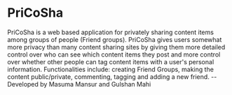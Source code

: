 # PriCoSha
PriCoSha is a web based application for privately sharing content items among groups of people (Friend groups). PriCoSha gives users somewhat more privacy than many content sharing sites by giving them more detailed control over who can see which content items they post and more control over whether other people can tag content items with a user's personal information.
Functionalities include: creating Friend Groups, making the content public/private, commenting, tagging and adding a new friend.
-- Developed by Masuma Mansur and Gulshan Mahi
